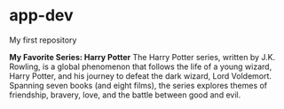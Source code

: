 # app-dev
My first repository

**My Favorite Series: Harry Potter**
The Harry Potter series, written by J.K. Rowling, is a global phenomenon that follows the life of a young wizard, Harry Potter, and his journey to defeat the dark wizard, Lord Voldemort. Spanning seven books (and eight films), the series explores themes of friendship, bravery, love, and the battle between good and evil.
